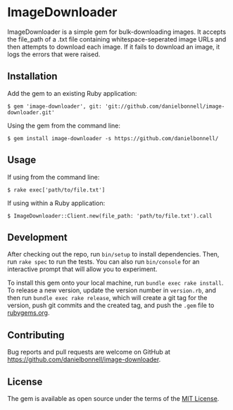 # ImageDownloader

ImageDownloader is a simple gem for bulk-downloading images. It accepts the file_path of a .txt file containing whitespace-seperated image URLs and then attempts to download each image. If it fails to download an image, it logs the errors that were raised.

## Installation

Add the gem to an existing Ruby application:

    $ gem 'image-downloader', git: 'git://github.com/danielbonnell/image-downloader.git'

Using the gem from the command line:

    $ gem install image-downloader -s https://github.com/danielbonnell/

## Usage

If using from the command line:

    $ rake exec['path/to/file.txt']

If using within a Ruby application:

    $ ImageDownloader::Client.new(file_path: 'path/to/file.txt').call

## Development

After checking out the repo, run `bin/setup` to install dependencies. Then, run `rake spec` to run the tests. You can also run `bin/console` for an interactive prompt that will allow you to experiment.

To install this gem onto your local machine, run `bundle exec rake install`. To release a new version, update the version number in `version.rb`, and then run `bundle exec rake release`, which will create a git tag for the version, push git commits and the created tag, and push the `.gem` file to [rubygems.org](https://rubygems.org).

## Contributing

Bug reports and pull requests are welcome on GitHub at https://github.com/danielbonnell/image-downloader.

## License

The gem is available as open source under the terms of the [MIT License](https://opensource.org/licenses/MIT).
